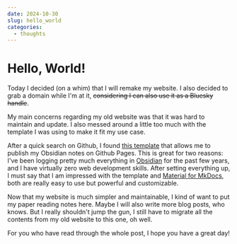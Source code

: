 ```yaml
---
date: 2024-10-30 
slug: hello_world
categories:
  - thoughts
---
```


# Hello, World!

Today I decided (on a whim) that I will remake my website. I also decided to grab a domain while I'm at it, ~~considering I can also use it as a Bluesky handle~~.

<!-- more -->

My main concerns regarding my old website was that it was hard to maintain and update. I also messed around a little too much with the template I was using to make it fit my use case.

After a quick search on Github, I found [this template](https://github.com/jobindjohn/obsidian-publish-mkdocs) that allows me to publish my Obsidian notes on Github Pages. This is great for two reasons: I've been logging pretty much everything in [Obsidian](https://obsidian.md/) for the past few years, and I have virtually zero web development skills. After setting everything up, I must say that I am impressed with the template and [Material for MkDocs](https://squidfunk.github.io/mkdocs-material/), both are really easy to use but powerful and customizable.

Now that my website is much simpler and maintainable, I kind of want to put my paper reading notes here. Maybe I will also write more blog posts, who knows. But I really shouldn't jump the gun, I still have to migrate all the contents from my old website to this one, oh well.

For you who have read through the whole post, I hope you have a great day!